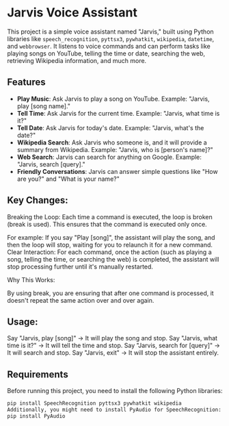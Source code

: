 # Jarvis Voice Assistant

This project is a simple voice assistant named "Jarvis," built using Python libraries like `speech_recognition`, `pyttsx3`, `pywhatkit`, `wikipedia`, `datetime`, and `webbrowser`. It listens to voice commands and can perform tasks like playing songs on YouTube, telling the time or date, searching the web, retrieving Wikipedia information, and much more.

## Features

- **Play Music**: Ask Jarvis to play a song on YouTube. Example: "Jarvis, play [song name]."
- **Tell Time**: Ask Jarvis for the current time. Example: "Jarvis, what time is it?"
- **Tell Date**: Ask Jarvis for today's date. Example: "Jarvis, what's the date?"
- **Wikipedia Search**: Ask Jarvis who someone is, and it will provide a summary from Wikipedia. Example: "Jarvis, who is [person's name]?"
- **Web Search**: Jarvis can search for anything on Google. Example: "Jarvis, search [query]."
- **Friendly Conversations**: Jarvis can answer simple questions like "How are you?" and "What is your name?"

## Key Changes:
Breaking the Loop: Each time a command is executed, the loop is broken (break is used). This ensures that the command is executed only once.

For example: If you say "Play [song]", the assistant will play the song, and then the loop will stop, waiting for you to relaunch it for a new command.
Clear Interaction: For each command, once the action (such as playing a song, telling the time, or searching the web) is completed, the assistant will stop processing further until it's manually restarted.

Why This Works:

By using break, you are ensuring that after one command is processed, it doesn't repeat the same action over and over again.

## Usage:
Say "Jarvis, play [song]" → It will play the song and stop.
Say "Jarvis, what time is it?" → It will tell the time and stop.
Say "Jarvis, search for [query]" → It will search and stop.
Say "Jarvis, exit" → It will stop the assistant entirely.

## Requirements

Before running this project, you need to install the following Python libraries:

```bash
pip install SpeechRecognition pyttsx3 pywhatkit wikipedia
Additionally, you might need to install PyAudio for SpeechRecognition:
pip install PyAudio
